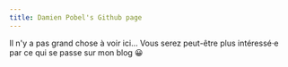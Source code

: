```yaml
---
title: Damien Pobel's Github page
---
```


Il n'y a pas grand chose à voir ici… Vous serez peut-être plus intéressé·e par ce
qui se passe sur mon blog 😀
